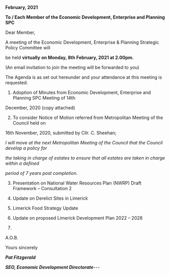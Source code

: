 **February, 2021**

**To / Each Member of the Economic Development, Enterprise and Planning SPC**

Dear Member,

A meeting of the Economic Development, Enterprise & Planning Strategic Policy Committee will

be held **virtually** **on Monday, 8th** **February, 2021 at 2.00pm.**

(An email invitation to join the meeting will be forwarded to you)

The Agenda is as set out hereunder and your attendance at this meeting is requested.

1. Adoption of Minutes from Economic Development, Enterprise and Planning SPC Meeting of 14th

December, 2020 (copy attached)

2. To consider Notice of Motion referred from Metropolitan Meeting of the Council held on

16th November, 2020, submitted by Cllr. C. Sheehan;

*I will move at the next Metropolitan Meeting of the Council that the Council develop a policy for*

*the taking in charge of estates to ensure that all estates are taken in charge within a defined*

*period of 7 years post completion.*

3. Presentation on National Water Resources Plan (NWRP) Draft Framework – Consultation 2

4. Update on Derelict Sites in Limerick

5. Limerick Food Strategy Update

6. Update on proposed Limerick Development Plan 2022 – 2028

7.

A.O.B.

Yours sincerely

***Pat Fitzgerald***

***SEO, Economic Development Directorate***---
